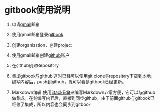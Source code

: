 # gitbook使用说明

 1. 申请[gmail](https://www.google.com/gmail)邮箱
 2. 使用gmail邮箱登录[gitbook](https://www.gitbook.com)
 3. 创建organization，创建project
 4. 使用gmail邮箱创建[github](https://github.com)账户
 5. 在github创建Repository
 6. 集成gitbook与github
这时已经可以使用git clone将repository下载到本地，编写内容后，push到github，就可以看到gitbook已经更新。

 7. Markdown编辑
使用[StackEdit](https://stackedit.io)来编写Markdown非常方便，它可以与github做集成。在线编写内容后，直接到同步github，由于前面github与gitbook已经做了集成，所以内容也会同步到gitbook
<!--stackedit_data:
eyJoaXN0b3J5IjpbMTI1OTYwOTIwMSwtMTA1OTc5MzczMSwxND
c5MDU5MzcxLC0xMDc4MzgwMzg3LDIxMjI4NjE0OTAsLTY4ODE5
NDY1LDEzNjc3NjUzNSwtMTY0MzU5MjEyXX0=
-->